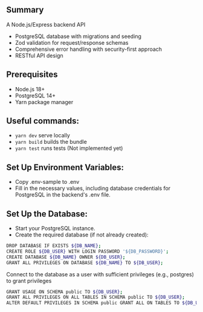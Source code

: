 ## Summary

A Node.js/Express backend API

- PostgreSQL database with migrations and seeding
- Zod validation for request/response schemas
- Comprehensive error handling with security-first approach
- RESTful API design

## Prerequisites

- Node.js 18+
- PostgreSQL 14+
- Yarn package manager

## Useful commands:

- `yarn dev` serve locally
- `yarn build` builds the bundle
- `yarn test` runs tests (Not implemented yet)

## Set Up Environment Variables:

- Copy .env-sample to .env
- Fill in the necessary values, including database credentials for PostgreSQL in the backend's .env file.

## Set Up the Database:

- Start your PostgreSQL instance.
- Create the required database (if not already created):

```bash
DROP DATABASE IF EXISTS ${DB_NAME};
CREATE ROLE ${DB_USER} WITH LOGIN PASSWORD '${DB_PASSWORD}';
CREATE DATABASE ${DB_NAME} OWNER ${DB_USER};
GRANT ALL PRIVILEGES ON DATABASE ${DB_NAME} TO ${DB_USER};
```

Connect to the database as a user with sufficient privileges (e.g., postgres) to grant privileges

```bash
GRANT USAGE ON SCHEMA public TO ${DB_USER};
GRANT ALL PRIVILEGES ON ALL TABLES IN SCHEMA public TO ${DB_USER};
ALTER DEFAULT PRIVILEGES IN SCHEMA public GRANT ALL ON TABLES TO ${DB_USER};
```
